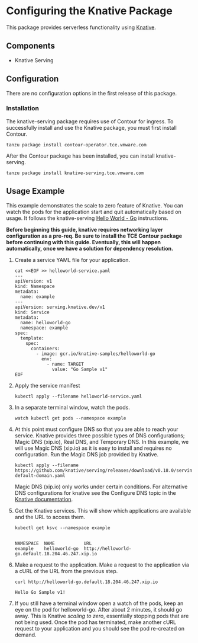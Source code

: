 # Configuring the Knative Package

This package provides serverless functionality using [Knative](https://knative.dev/).

## Components

* Knative Serving

## Configuration

There are no configuration options in the first release of this package.

### Installation

The knative-serving package requires use of Contour for ingress. To successfully install and use the Knative package, you must first install Contour.

```shell
tanzu package install contour-operator.tce.vmware.com
```

After the Contour package has been installed, you can install knative-serving.

```shell
tanzu package install knative-serving.tce.vmware.com
```

## Usage Example

This example demonstrates the scale to zero feature of Knative. You can watch the pods for the application start and quit automatically based on usage. It follows the knative-serving [Hello World - Go](https://knative.dev/docs/serving/samples/hello-world/helloworld-go/index.html) instructions.

**Before beginning this guide, knative requires networking layer configuration
as a pre-req. Be sure to install the TCE Contour package before continuing
with this guide. Eventually, this will happen automatically, once we have a
solution for dependency resolution.**

1. Create a service YAML file for your application.

    ```shell
    cat <<EOF >> helloworld-service.yaml
    ---
    apiVersion: v1
    kind: Namespace
    metadata:
      name: example
    ---
    apiVersion: serving.knative.dev/v1
    kind: Service
    metadata:
      name: helloworld-go
      namespace: example
    spec:
      template:
        spec:
          containers:
            - image: gcr.io/knative-samples/helloworld-go
              env:
                - name: TARGET
                  value: "Go Sample v1"
    EOF
    ```
1. Apply the service manifest

    ```shell
    kubectl apply --filename helloworld-service.yaml
    ```
1. In a separate terminal window, watch the pods.

    ```shell
    watch kubectl get pods --namespace example
    ```
1. At this point must configure DNS so that you are able to reach your service. Knative provides three possible types of DNS configurations; Magic DNS (xip.io), Real DNS, and Temporary DNS. In this example, we will use Magic DNS (xip.io) as it is easy to install and requires no configuration. Run the Magic DNS job provided by Knative.

    ```shell
    kubectl apply --filename https://github.com/knative/serving/releases/download/v0.18.0/serving-default-domain.yaml
    ```
    Magic DNS (xip.io) only works under certain conditions. For alternative DNS configurations for knative see the Configure DNS topic in the [Knative documentation](https://knative.dev/v0.22-docs/install/install-serving-with-yaml/).


1. Get the Knative services. This will show which applications are available and the URL to access them.

    ```shell
    kubectl get ksvc --namespace example


    NAMESPACE  NAME           URL
    example    helloworld-go  http://helloworld-go.default.18.204.46.247.xip.io
    ```

1. Make a request to the application. Make a request to the application via a cURL of the URL from the previous step.

    ```shell
    curl http://helloworld-go.default.18.204.46.247.xip.io

    Hello Go Sample v1!
    ```

1. If you still have a terminal window open a watch of the pods, keep an eye on the pod for helloworld-go. After about 2 minutes, it should go away. This is Knative _scaling to zero_, essentially stopping pods that are not being used. Once the pod has terminated, make another cURL request to your application and you should see the pod re-created on demand.

